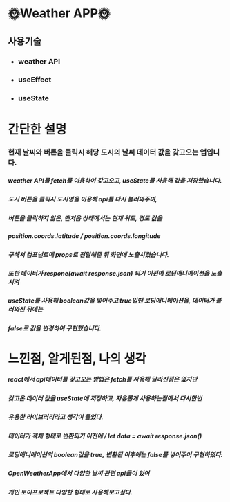 # 🌞Weather APP🌞

## 사용기술
- ### weather API 
- ### useEffect
- ### useState

# 간단한 설명
### 현재 날씨와 버튼을 클릭시 해당 도시의 날씨 데이터 값을 갖고오는 앱입니다.
##### weather API를 fetch를 이용하여 갖고오고, useState를 사용해 값을 저장했습니다.
##### 도시 버튼을 클릭시 도시명을 이용해 api를 다시 불러와주며,
##### 버튼을 클릭하지 않은, 맨처음 상태에서는 현재 위도, 경도 값을 
##### position.coords.latitude / position.coords.longitude
##### 구해서 컴포넌트에 props로 전달해준 뒤 화면에 노출시켰습니다.
##### 또한 데이터가 respone(await response.json) 되기 이전에 로딩애니메이션을 노출시켜
##### useState를 사용해 boolean값을 넣어주고 true일땐 로딩애니메이션을, 데이터가 불러와진 뒤에는 
##### false로 값을 변경하여 구현했습니다.

# 느낀점, 알게된점, 나의 생각
##### react에서 api데이터를 갖고오는 방법은 fetch를 사용해 달라진점은 없지만
##### 갖고온 데이터 값을 useState에 저장하고, 자유롭게 사용하는점에서 다시한번 
##### 유용한 라이브러리라고 생각이 들었다.
##### 데이터가 객체 형태로 변환되기 이전에 / let data = await response.json()
##### 로딩애니메이션의 boolean값을 true, 변환된 이후에는 false를 넣어주어 구현하였다.
##### OpenWeatherApp에서 다양한 날씨 관련 api들이 있어
##### 개인 토이프로젝트 다양한 형태로 사용해보고싶다.




